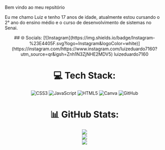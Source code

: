 Bem vindo ao meu repsitório


Eu me chamo Luiz e tenho 17 anos de idade, atualmente estou cursando o 2° ano do ensino médio e o curso de desenvolvimento de sistemas no Senai.

<div align="center">
## 🌐 Socials:
[![Instagram](https://img.shields.io/badge/Instagram-%23E4405F.svg?logo=Instagram&logoColor=white)](https://instagram.com/https://www.instagram.com/luizeduardo7160?utm_source=qr&igsh=Znh1N3ZjNHE2MDV5) 
luizeduardo7160

# 💻 Tech Stack:
![CSS3](https://img.shields.io/badge/css3-%231572B6.svg?style=for-the-badge&logo=css3&logoColor=white) ![JavaScript](https://img.shields.io/badge/javascript-%23323330.svg?style=for-the-badge&logo=javascript&logoColor=%23F7DF1E) ![HTML5](https://img.shields.io/badge/html5-%23E34F26.svg?style=for-the-badge&logo=html5&logoColor=white) ![Canva](https://img.shields.io/badge/Canva-%2300C4CC.svg?style=for-the-badge&logo=Canva&logoColor=white) ![GitHub](https://img.shields.io/badge/github-%23121011.svg?style=for-the-badge&logo=github&logoColor=white)
# 📊 GitHub Stats:
![](https://github-readme-stats.vercel.app/api?username=Emmerlichluiz1&theme=dark&hide_border=false&include_all_commits=false&count_private=false)<br/>
![](https://github-readme-streak-stats.herokuapp.com/?user=Emmerlichluiz1&theme=dark&hide_border=false)<br/>
![](https://github-readme-stats.vercel.app/api/top-langs/?username=Emmerlichluiz1&theme=dark&hide_border=false&include_all_commits=false&count_private=false&layout=compact)

</div>
